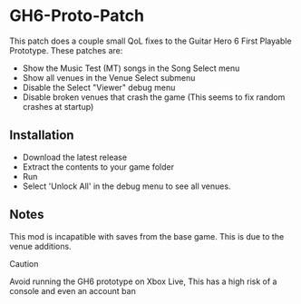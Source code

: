 # GH6-Proto-Patch
This patch does a couple small QoL fixes to the Guitar Hero 6 First Playable Prototype. These patches are:
- Show the Music Test (MT) songs in the Song Select menu
- Show all venues in the Venue Select submenu
- Disable the Select "Viewer" debug menu
- Disable broken venues that crash the game (This seems to fix random crashes at startup)

## Installation
- Download the latest release
- Extract the contents to your game folder
- Run
- Select 'Unlock All' in the debug menu to see all venues.

## Notes
This mod is incapatible with saves from the base game. This is due to the venue additions.
> [!CAUTION]
> Avoid running the GH6 prototype on Xbox Live, This has a high risk of a console and even an account ban
